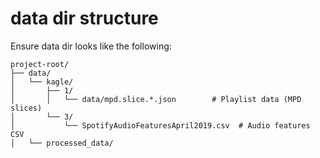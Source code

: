 # data dir structure

Ensure data dir looks like the following:
```
project-root/
├── data/
│   └── kagle/
│       ├── 1/
│       │   └── data/mpd.slice.*.json        # Playlist data (MPD slices)
│       └── 3/
│           └── SpotifyAudioFeaturesApril2019.csv  # Audio features CSV
│   └── processed_data/
```
